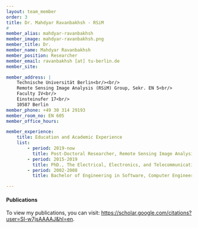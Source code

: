 ```yaml
---
layout: team_member
order: 3
title: Dr. Mahdyar Ravanbakhsh - RSiM
#
member_alias: mahdyar-ravanbakhsh
member_image: mahdyar-ravanbakhsh.png
member_title: Dr.
member_name: Mahdyar Ravanbakhsh
member_position: Researcher
member_email: ravanbakhsh [at] tu-berlin.de
member_site:

member_address: |
    Technische Universität Berlin<br/><br/>
    Remote Sensing Image Analysis (RSiM) Group, Sekr. EN 5<br/>
    Faculty IV<br/>
    Einsteinufer 17<br/>
    10587 Berlin
member_phone: +49 30 314 29193
member_room_no: EN 605
member_office_hours:

member_experience:
    title: Education and Academic Experience
    list:
        - period: 2019-now
          title: Post-Doctoral Researcher, Remote Sensing Image Analysis Group (RSiM), TU Berlin, Berlin, Germany.
        - period: 2015-2019
          title: PhD., The Electrical, Electronics, and TelecommunicationEngineering and Naval Architecture Department(DITEN), University of Genova (UNIGE), Genova, Italy.
        - period: 2002-2008
          title: Bachelor of Engineering in Software, Computer Engineering Department Sadjad University of Technology (SUT), Mashhad, Iran.

---
```


  <h4 class="mt-4">Publications</h4>
  <p>To view my publications, you can visit: <a href="https://scholar.google.com/citations?user=SI-w7jsAAAAJ&hl=en" target="_blank">https://scholar.google.com/citations?user=SI-w7jsAAAAJ&hl=en</a>.</p>
